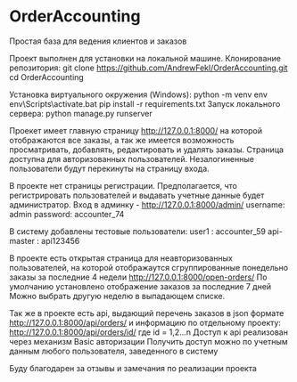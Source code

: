 # OrderAccounting
Простая база для ведения клиентов и заказов

Проект выполнен для установки на локальной машине.
Клонирование репозитория:
git clone https://github.com/AndrewFekl/OrderAccounting.git
cd OrderAccounting

Установка виртуального окружения (Windows):
python -m venv env
env\Scripts\activate.bat
pip install -r requirements.txt
Запуск локального сервера:
python manage.py runserver

Проекет имеет главную страницу http://127.0.0.1:8000/ на которой
отображаются все заказы, а так же имеется возможность просматривать, добавлять,
редактировать и удалять заказы.
Страница доступна для авторизованных пользователей.
Незалогиненные пользователи будут перекинуты на страницу входа.

В проекте нет страницы регистрации. Предполагается, что регистрировать 
пользователей и выдавать учетные данные будет администратор.
Вход в админку - http://127.0.0.1:8000/admin/
username: admin
password: accounter_74

В систему добавлены тестовые пользователи:
user1 : accounter_59
api-master : api123456

В проекте есть открытая страница для неавторизованных пользователей,
на которой отображаутся сгруппированные понедельно заказы за последние 4 недели
http://127.0.0.1:8000/open-orders/
По умолчанию установлено отображение заказов за последние 7 дней
Можно выбрать другую неделю в выпадающем списке.

Так же в проекте есть api, выдающий перечень заказов в json формате
http://127.0.0.1:8000/api/orders/
и информацию по отдельному проекту:
http://127.0.0.1:8000/api/orders/id/ где id = 1,2...n
Доступ к api реализован через механизм Basic авторизации
Получить доступ можно по учетным данным любого пользователя, заведенного
в систему

Буду благодарен за отзывы и замечания по реализации проекта


